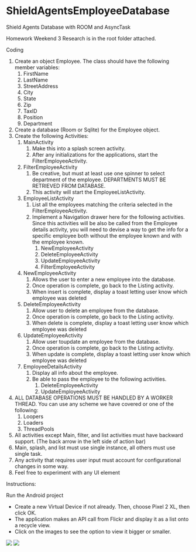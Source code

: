 # ShieldAgentsEmployeeDatabase
Shield Agents Database with ROOM and AsyncTask

Homework Weekend 3 Research is in the root folder attached.

Coding
1. Create an object Employee.  The class should have the following member variables:
    1. FirstName
    2. LastName
    3. StreetAddress
    4. City
    5. State
    6. Zip
    7. TaxID
    8. Position
    9. Department
2. Create a database (Room or Sqlite) for the Employee object.
3. Create the following Activities:
    1. MainActivity
        1. Make this into a splash screen activity.
        2. After any initializations for the applications, start the FilterEmployeeActivity.
    2. FilterEmployeeActivity
        1. Be creative, but must at least use one spinner to select department of the employee. DEPARTMENTS MUST BE RETRIEVED FROM DATABASE.
        2. This activity will start the EmployeeListActivity.
    3. EmployeeListActivity
        1. List all the employees matching the criteria selected in the FilterEmployeeActivity.
        2. Implement a Navigation drawer here for the following activities.  Since this activities will be also be called from the Employee details activity, you will need to devise a way to get the info for a specific employee both without the employee known and with the employee known.
            1. NewEmployeeActivity
            2. DeleteEmployeeActivity
            3. UpdateEmployeeActivity
            4. FilterEmployeeActivity
    4. NewEmployeeActivity
        1. Allows the user to enter a new employee into the database.
        2. Once operation is complete, go back to the Listing activity.
        3. When insert is complete, display a toast letting user know which employee was deleted
    5. DeleteEmployeeActivity
        1. Allow user to delete an employee from the database.
        2. Once operation is complete, go back to the Listing activity.
        3. When delete is complete, display a toast letting user know which employee was deleted
    6. UpdateEmployeeActivity
        1. Allow user toupdate an employee from the database.
        2. Once operation is complete, go back to the Listing activity.
        3. When update is complete, display a toast letting user know which employee was deleted
    7. EmployeeDetailsActivity
        1. Display all info about the employee.
        2. Be able to pass the employee to the following activities.
            1. DeleteEmployeeActivity
            2. UpdateEmployeeActivity
4. ALL DATABASE OPERATIONS MUST BE HANDLED BY A WORKER THREAD.  You can use any scheme we have covered or one of the following:
    1. Loopers
    2. Loaders
    3. ThreadPools
5. All activities except Main, filter, and list activities must have backward support.  (The back arrow in the left side of action bar)
6. Main, splash, and list must use single instance, all others must use single task.
7. Any activity that requires user input must account for configurational changes in some way.
8. Feel free to experiment with any UI element


Instructions:

Run the Android project
- Create a new Virtual Device if not already. Then, choose Pixel 2 XL, then click OK.
- The application makes an API call from Flickr and display it as a list onto a recycle view.
- Click on the images to see the option to view it bigger or smaller.

![](screenshots/flickrcall1.png)
![](screenshots/flickrcall2.png)
